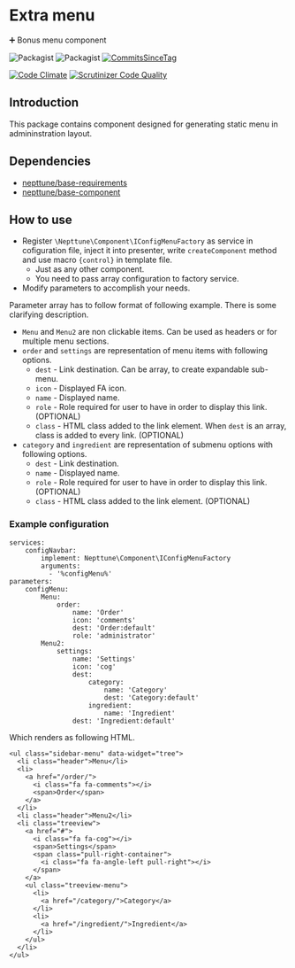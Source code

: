 # Extra menu

:heavy_plus_sign: Bonus menu component

![Packagist](https://img.shields.io/packagist/dt/nepttune/extra-menu.svg)
![Packagist](https://img.shields.io/packagist/v/nepttune/extra-menu.svg)
[![CommitsSinceTag](https://img.shields.io/github/commits-since/nepttune/extra-menu/v4.0.1.svg?maxAge=600)]()

[![Code Climate](https://codeclimate.com/github/nepttune/extra-menu/badges/gpa.svg)](https://codeclimate.com/github/nepttune/extra-menu)
[![Scrutinizer Code Quality](https://scrutinizer-ci.com/g/nepttune/extra-menu/badges/quality-score.png?b=master)](https://scrutinizer-ci.com/g/nepttune/extra-menu/?branch=master)

## Introduction

This package contains component designed for generating static menu in admininstration layout.

## Dependencies

- [nepttune/base-requirements](https://github.com/nepttune/base-requirements)
- [nepttune/base-component](https://github.com/nepttune/base-component)

## How to use

- Register `\Nepttune\Component\IConfigMenuFactory` as service in cofiguration file, inject it into presenter, write `createComponent` method and use macro `{control}` in template file.
  - Just as any other component.
  - You need to pass array configuration to factory service.
- Modify parameters to accomplish your needs.

Parameter array has to follow format of following example. There is some clarifying description.

- `Menu` and `Menu2` are non clickable items. Can be used as headers or for multiple menu sections.
- `order` and `settings` are representation of menu items with following options.
  - `dest` - Link destination. Can be array, to create expandable sub-menu.
  - `icon` - Displayed FA icon.
  - `name` - Displayed name.
  - `role` - Role required for user to have in order to display this link. (OPTIONAL)
  - `class` - HTML class added to the link element. When `dest` is an array, class is added to every link. (OPTIONAL)
- `category` and `ingredient` are representation of submenu options with following options.
  - `dest` - Link destination.
  - `name` - Displayed name.
  - `role` - Role required for user to have in order to display this link. (OPTIONAL)
  - `class` - HTML class added to the link element. (OPTIONAL)

### Example configuration

```
services:
    configNavbar:
        implement: Nepttune\Component\IConfigMenuFactory
        arguments:
          - '%configMenu%'
parameters:
    configMenu:
        Menu:
            order:
                name: 'Order'
                icon: 'comments'
                dest: 'Order:default'
                role: 'administrator'
        Menu2:
            settings:
                name: 'Settings'
                icon: 'cog'
                dest:
                    category:
                        name: 'Category'
                        dest: 'Category:default'
                    ingredient:
                        name: 'Ingredient'
                dest: 'Ingredient:default'
```
Which renders as following HTML.
```
<ul class="sidebar-menu" data-widget="tree"> 
  <li class="header">Menu</li> 
  <li>
    <a href="/order/">
      <i class="fa fa-comments"></i> 
      <span>Order</span>
    </a> 
  </li> 
  <li class="header">Menu2</li> 
  <li class="treeview">
    <a href="#">
      <i class="fa fa-cog"></i> 
      <span>Settings</span> 
      <span class="pull-right-container"> 
        <i class="fa fa-angle-left pull-right"></i> 
      </span> 
    </a> 
    <ul class="treeview-menu"> 
      <li>
        <a href="/category/">Category</a>
      </li>
      <li>
        <a href="/ingredient/">Ingredient</a>
      </li> 
    </ul> 
  </li> 
</ul>
```
